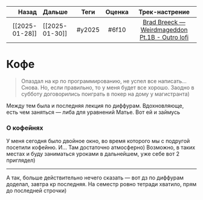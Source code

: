 |          Назад | Дальше         |  Теги  | Оценка |                                                Трек-настрение                                                 |
| --------------:|:-------------- |:------:|:------:|:-------------------------------------------------------------------------------------------------------------:|
| [[2025-01-28]] | [[2025-01-30]] | #y2025 | #6f10  | [Brad Breeck — Weirdmageddon Pt.1B - Outro lofi](https://youtube.com/watch?v=G-1dJzfSgWM&si=Pk7bBXO40m9Bclen) |

# Кофе
>  Опаздал на кр по программированию, не успел все написать... Снова. Но, если правильно, то у меня будет все хорошо. Заодно в субботу договорились поиграть в покер на дому у магистранта)

Между тем была и последняя лекция по диффурам. Вдохновляюще, есть чем заняться — либа для уравнений Матье. Вот ей и займусь

### О кофейнях
У меня сегодня было двойное окно, во время которого мы с подругой посетили кофейню. И... Там достаточно атмосферно) Возможно, в таких местах и буду заниматься уроками в дальнейшем, уже себе вот 2 приглядел)

---
А так, больше действительно нечего сказать — вот дз по диффурам доделал, завтра кр последняя. На семестр ровно тетради хватило, прям до последней строчки)

